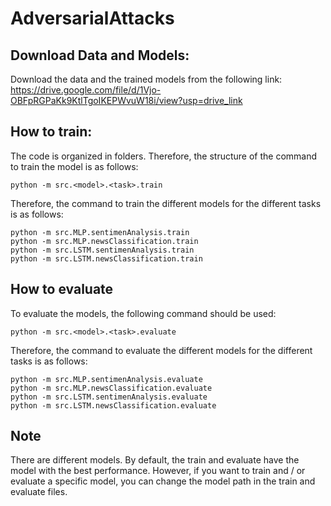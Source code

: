 # AdversarialAttacks

## Download Data and Models:
Download the data and the trained models from the following link:  
https://drive.google.com/file/d/1Vjo-OBFpRGPaKk9KtlTgoIKEPWvuW18i/view?usp=drive_link

## How to train:
The code is organized in folders. Therefore, the structure of the command to train the model is as follows:
```
python -m src.<model>.<task>.train
```
Therefore, the command to train the different models for the different tasks is as follows:
```
python -m src.MLP.sentimenAnalysis.train
python -m src.MLP.newsClassification.train
python -m src.LSTM.sentimenAnalysis.train
python -m src.LSTM.newsClassification.train
```


## How to evaluate
To evaluate the models, the following command should be used:
```
python -m src.<model>.<task>.evaluate
```
Therefore, the command to evaluate the different models for the different tasks is as follows:
```
python -m src.MLP.sentimenAnalysis.evaluate
python -m src.MLP.newsClassification.evaluate
python -m src.LSTM.sentimenAnalysis.evaluate
python -m src.LSTM.newsClassification.evaluate
```

## Note
There are different models. By default, the train and evaluate have the model with the best performance. However, if you want to train and / or evaluate a specific model, you can change the model path in the train and evaluate files.